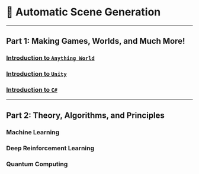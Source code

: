 # 🌟 Automatic Scene Generation
<!-- **Description:** -->

---
## Part 1: Making Games, Worlds, and Much More!

### [Introduction to `Anything World`](aw/aw_tutorial.md)

### [Introduction to `Unity`](unity/unity_tutorial.md)
### [Introduction to `C#`](c#/c#_tutorial.md)

---
## Part 2: Theory, Algorithms, and Principles
### Machine Learning
### Deep Reinforcement Learning
### Quantum Computing
